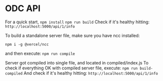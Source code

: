 # ODC API

For a quick start,
`npm install`
`npm run build`
Check if it's healthy hitting:
`http://localhost:5000/api/1/info`

To build a standalone server file,
make sure you have ncc installed:

`npm i -g @vercel/ncc`

and then execute:
`npm run compile`

Server got compiled into single file, and located in compiled/index.js
To check if everything OK with compiled server file, execute:
`npm run build-compiled`
And check if it's healthy hitting:
`http://localhost:5000/api/1/info`
